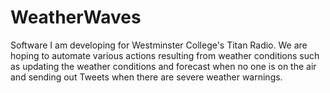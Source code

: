 # WeatherWaves
Software I am developing for Westminster College's Titan Radio. We are hoping to automate various actions resulting from weather conditions such as updating the weather conditions and forecast when no one is on the air and sending out Tweets when there are severe weather warnings.
